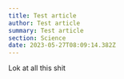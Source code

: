```yaml
---
title: Test article
author: Test article
summary: Test article
section: Science
date: 2023-05-27T08:09:14.382Z
---
```

L﻿ok at all this shit